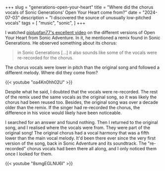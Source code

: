 +++
slug = "generations-open-your-heart"
title = "Where did the chorus vocals of Sonic Generations' Open Your Heart come from?"
date = "2024-07-03"
description = "I discovered the source of unusually low-pitched vocals"
tags = [
    "music",
    "sonic",
]
+++

I watched [piplupfan77's excellent video](https://www.youtube.com/watch?v=uzSy80jCRno) on the different versions of Open Your Heart from Sonic Adventure. In it, he mentioned a remix found in Sonic Generations. He observed something about its chorus:

> in Sonic Generations [...] it also sounds like some of the vocals were re-recorded for the chorus.

The chorus vocals were lower in pitch than the original song and followed a different melody. Where did they come from?

{{< youtube "oa4Kn0hh02U" >}}

Despite what he said, I doubted that the vocals were re-recorded. The rest of the remix used the same vocals as the original song, so it was likely the chorus had been reused too. Besides, the original song was over a decade older than the remix. If the singer had re-recorded the chorus, the difference in his voice would likely have been noticeable.

I searched for an answer and found nothing. Then I returned to the original song, and I realised where the vocals were from. They were part of the original song! The original chorus had a vocal harmony that was a fifth lower than the main vocal melody. It'd been there ever since the very first version of the song, back in Sonic Adventure and its soundtrack. The "re-recorded" chorus vocals had been there all along, and I only noticed them once I looked for them.

{{< youtube "8smgEGLNU6I" >}}
